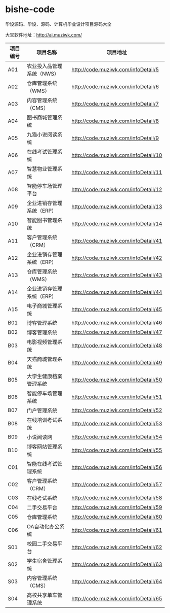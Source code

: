 # bishe-code
毕设源码、毕设、源码、计算机毕业设计项目源码大全

大宝软件地址：http://ai.muziwk.com/

| 项目编号 | 项目名称                  | 项目地址                             |
| -------- | ------------------------- | ------------------------------------ |
| A01      | 农业投入品管理系统（NWS） | http://code.muziwk.com/infoDetail/5  |
| A02      | 仓库管理系统（WMS）       | http://code.muziwk.com/infoDetail/6  |
| A03      | 内容管理系统（CMS）       | http://code.muziwk.com/infoDetail/7  |
| A04      | 图书商城管理系统          | http://code.muziwk.com/infoDetail/8  |
| A05      | 九猫小说阅读系统          | http://code.muziwk.com/infoDetail/9  |
| A06      | 在线考试管理系统          | http://code.muziwk.com/infoDetail/10 |
| A07      | 智慧物业管理系统          | http://code.muziwk.com/infoDetail/11 |
| A08      | 智能停车场管理平台        | http://code.muziwk.com/infoDetail/12 |
| A09      | 企业进销存管理系统（ERP） | http://code.muziwk.com/infoDetail/13 |
| A10      | 智能图书管理系统          | http://code.muziwk.com/infoDetail/14 |
| A11      | 客户管理系统（CRM）       | http://code.muziwk.com/infoDetail/41 |
| A12      | 企业进销存管理系统（ERP） | http://code.muziwk.com/infoDetail/42 |
| A13      | 仓库管理系统（WMS）       | http://code.muziwk.com/infoDetail/43 |
| A14      | 企业进销存管理系统（ERP） | http://code.muziwk.com/infoDetail/44 |
| A15      | 电子商城管理系统          | http://code.muziwk.com/infoDetail/45 |
| B01      | 博客管理系统              | http://code.muziwk.com/infoDetail/46 |
| B02      | 博客管理系统              | http://code.muziwk.com/infoDetail/47 |
| B03      | 电影视频管理系统          | http://code.muziwk.com/infoDetail/48 |
| B04      | 天猫商城管理系统          | http://code.muziwk.com/infoDetail/49 |
| B05      | 大学生健康档案管理系统    | http://code.muziwk.com/infoDetail/50 |
| B06      | 智能停车场管理系统        | http://code.muziwk.com/infoDetail/51 |
| B07      | 门户管理系统              | http://code.muziwk.com/infoDetail/52 |
| B08      | 在线培训考试系统          | http://code.muziwk.com/infoDetail/53 |
| B09      | 小说阅读网                | http://code.muziwk.com/infoDetail/54 |
| B10      | 博客网站管理系统          | http://code.muziwk.com/infoDetail/55 |
| C01      | 智能在线考试管理系统      | http://code.muziwk.com/infoDetail/56 |
| C02      | 客户管理系统（CRM）       | http://code.muziwk.com/infoDetail/57 |
| C03      | 在线考试系统              | http://code.muziwk.com/infoDetail/58 |
| C04      | 二手交易平台              | http://code.muziwk.com/infoDetail/59 |
| C05      | 仓库管理系统              | http://code.muziwk.com/infoDetail/60 |
| C06      | OA自动化办公系统          | http://code.muziwk.com/infoDetail/61 |
| S01      | 校园二手交易平台          | http://code.muziwk.com/infoDetail/62 |
| S02      | 学生宿舍管理系统          | http://code.muziwk.com/infoDetail/63 |
| S03      | 内容管理系统（CMS）       | http://code.muziwk.com/infoDetail/64 |
| S04      | 高校共享单车管理系统      | http://code.muziwk.com/infoDetail/65 |

